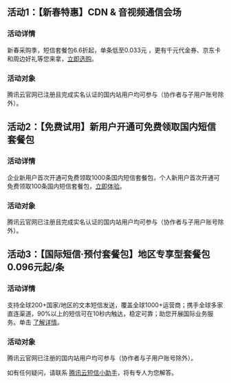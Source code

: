 ## 活动1：【新春特惠】CDN & 音视频通信会场
### 活动详情
新春采购季，短信套餐包6.6折起，单条低至0.033元 ，更有千元代金券、京东卡和周边好礼等您来拿，[立即选购](https://cloud.tencent.com/act/pro/spring_festival_activities?from=15993#%E7%9F%AD%E4%BF%A1)。
### 活动对象
腾讯云官网已注册且完成实名认证的国内站用户均可参与（协作者与子用户账号除外）。

## 活动2：【免费试用】新用户开通可免费领取国内短信套餐包
### 活动详情
企业新用户首次开通可免费领取1000条国内短信套餐包，个人新用户首次开通可免费领取100条国内短信套餐包，[立即体验](https://cloud.tencent.com/act/pro/video_freetrial?from=14867)。
### 活动对象
腾讯云官网已注册且完成实名认证的国内站用户均可参与（协作者与子用户账号除外）。


## 活动3：【国际短信·预付套餐包】地区专享型套餐包0.096元起/条
### 活动详情
支持全球200+国家/地区的文本短信发送，覆盖全球1000+运营商；携手全球多家直连渠道，90%以上的短信可在10秒内触达，稳定可靠；助您开展国际业务服务。单击 [了解详情](https://cloud.tencent.com/act/pro/global?from=14574)。

### 活动对象
腾讯云官网已注册的国内站用户均可参与（协作者与子用户账号除外）。

如有任何疑问，请联系 [腾讯云短信小助手](https://tccc.qcloud.com/web/im/index.html#/chat?webAppId=8fa15978f85cb41f7e2ea36920cb3ae1&title=Sms)，将有专人为您解答。
